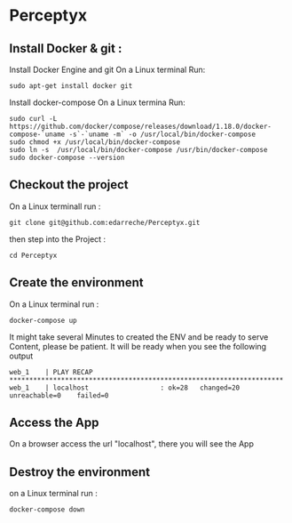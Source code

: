 # Perceptyx

## Install Docker & git :

Install Docker Engine and git
On a Linux terminal Run:
```
sudo apt-get install docker git
```

Install docker-compose
On a Linux termina Run:
```
sudo curl -L https://github.com/docker/compose/releases/download/1.18.0/docker-compose-`uname -s`-`uname -m` -o /usr/local/bin/docker-compose
sudo chmod +x /usr/local/bin/docker-compose
sudo ln -s  /usr/local/bin/docker-compose /usr/bin/docker-compose
sudo docker-compose --version
```

## Checkout the project
On a Linux terminall run :
```
git clone git@github.com:edarreche/Perceptyx.git
```

then step into the Project :
```
cd Perceptyx
```

## Create the environment
On a Linux terminal run :
```
docker-compose up
```

It might take several Minutes to created the ENV and be ready to serve Content, please be patient.
It will be ready when you see the following output
```
web_1    | PLAY RECAP *********************************************************************
web_1    | localhost                  : ok=28   changed=20   unreachable=0    failed=0   
```

## Access the App
On a browser access the url "localhost", there you will see the App

## Destroy the environment
on a Linux terminal run :
```
docker-compose down
```
